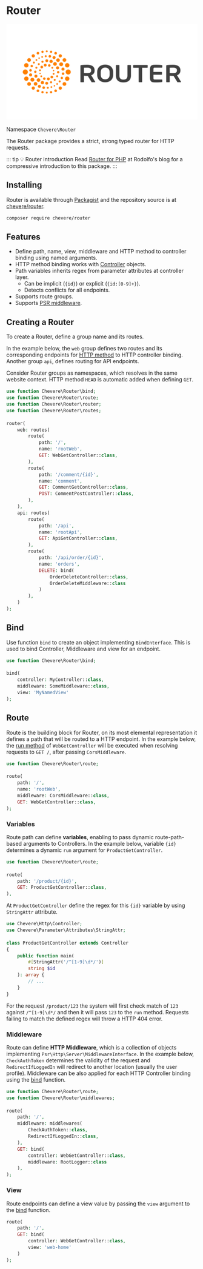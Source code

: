 # Router

![Router](../src/packages/router/router-logo.svg)

Namespace `Chevere\Router`

The Router package provides a strict, strong typed router for HTTP requests.

::: tip 💡 Router introduction
 Read [Router for PHP](https://rodolfoberrios.com/2022/12/07/chevere-router/) at Rodolfo's blog for a compressive introduction to this package.
:::

## Installing

Router is available through [Packagist](https://packagist.org/packages/chevere/router) and the repository source is at [chevere/router](https://github.com/chevere/router).

```sh
composer require chevere/router
```

## Features

* Define path, name, view, middleware and HTTP method to controller binding using named arguments.
* HTTP method binding works with [Controller](./http.md#controller) objects.
* Path variables inherits regex from parameter attributes at controller layer.
  * Can be implicit (`{id}`) or explicit (`{id:[0-9]+}`).
  * Detects conflicts for all endpoints.
* Supports route groups.
* Supports [PSR middleware](https://www.php-fig.org/psr/psr-15/).

## Creating a Router

To create a Router, define a group name and its routes.

In the example below, the `web` group defines two routes and its corresponding endpoints for [HTTP method](https://developer.mozilla.org/en-US/docs/Web/HTTP/Methods) to HTTP controller binding. Another group `api`, defines routing for API endpoints.

Consider Router groups as namespaces, which resolves in the same website context. HTTP method `HEAD` is automatic added when defining `GET`.

```php
use function Chevere\Router\bind;
use function Chevere\Router\route;
use function Chevere\Router\router;
use function Chevere\Router\routes;

router(
    web: routes(
        route(
            path: '/',
            name: 'rootWeb',
            GET: WebGetController::class,
        ),
        route(
            path: '/comment/{id}',
            name: 'comment',
            GET: CommentGetController::class,
            POST: CommentPostController::class,
        ),
    ),
    api: routes(
        route(
            path: '/api',
            name: 'rootApi',
            GET: ApiGetController::class,
        ),
        route(
            path: '/api/order/{id}',
            name: 'orders',
            DELETE: bind(
                OrderDeleteController::class,
                OrderDeleteMiddleware::class
            )
        ),
    )
);
```

## Bind

Use function `bind` to create an object implementing `BindInterface`. This is used to bind Controller, Middleware and view for an endpoint.

```php
use function Chevere\Router\bind;

bind(
    controller: MyController::class,
    middleware: SomeMiddleware::class,
    view: 'MyNamedView'
);
```

## Route

Route is the building block for Router, on its most elemental representation it defines a path that will be routed to a HTTP endpoint. In the example below, the [run method](https://chevere.org/packages/action#main-logic) of `WebGetController` will be executed when resolving requests to `GET /`, after passing `CorsMiddleware`.

```php
use function Chevere\Router\route;

route(
    path: '/',
    name: 'rootWeb',
    middleware: CorsMiddleware::class,
    GET: WebGetController::class,
);
```

### Variables

Route path can define **variables**, enabling to pass dynamic route-path-based arguments to Controllers. In the example below, variable `{id}` determines a dynamic `run` argument for `ProductGetController`.

```php
use function Chevere\Router\route;

route(
    path: '/product/{id}',
    GET: ProductGetController::class,
),
```

At `ProductGetController` define the regex for this `{id}` variable by using `StringAttr` attribute.

```php
use Chevere\Http\Controller;
use Chevere\Parameter\Attributes\StringAttr;

class ProductGetController extends Controller
{
    public function main(
        #[StringAttr('/^[1-9]\d*/')]
        string $id
    ): array {
        // ...
    }
}
```

For the request `/product/123` the system will first check match of `123` against `/^[1-9]\d*/` and then it will pass `123` to the `run` method. Requests failing to match the defined regex will throw a HTTP 404 error.

### Middleware

Route can define **HTTP Middleware**, which is a collection of objects implementing `Psr\Http\Server\MiddlewareInterface`. In the example below, `CheckAuthToken` determines the validity of the request and `RedirectIfLoggedIn` will redirect to another location (usually the user profile). Middleware can be also applied for each HTTP Controller binding using the [bind](#bind) function.

```php
use function Chevere\Router\route;
use function Chevere\Router\middlewares;

route(
    path: '/',
    middleware: middlewares(
        CheckAuthToken::class,
        RedirectIfLoggedIn::class,
    ),
    GET: bind(
        controller: WebGetController::class,
        middleware: RootLogger::class
    ),
);
```

### View

Route endpoints can define a view value by passing the `view` argument to the [bind](#bind) function.

```php
route(
    path: '/',
    GET: bind(
        controller: WebGetController::class,
        view: 'web-home'
    )
);
```
